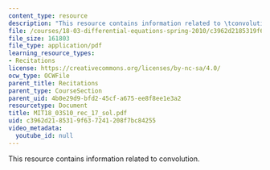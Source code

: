 ```yaml
---
content_type: resource
description: "This resource contains information related to \tconvolution."
file: /courses/18-03-differential-equations-spring-2010/c3962d2185319f637241208f7bc84255_MIT18_03S10_rec_17_sol.pdf
file_size: 161803
file_type: application/pdf
learning_resource_types:
- Recitations
license: https://creativecommons.org/licenses/by-nc-sa/4.0/
ocw_type: OCWFile
parent_title: Recitations
parent_type: CourseSection
parent_uid: 4b0e29d9-bfd2-45cf-a675-ee8f8ee1e3a2
resourcetype: Document
title: MIT18_03S10_rec_17_sol.pdf
uid: c3962d21-8531-9f63-7241-208f7bc84255
video_metadata:
  youtube_id: null
---
```

This resource contains information related to 	convolution.